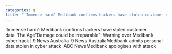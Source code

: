 ```yaml
---
categories: g
title: "‘Immense harm’ Medibank confirms hackers have stolen customer data  The Age"
---
```

‘Immense harm’: Medibank confirms hackers have stolen customer data&nbsp;&nbsp;The Age"Damage could be irreparable": Warning over Medibank cyber hack | 9 News Australia&nbsp;&nbsp;9 News AustraliaMedibank admits personal data stolen in cyber attack&nbsp;&nbsp;ABC NewsMedibank apologises with attack 